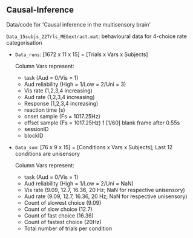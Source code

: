 ## Causal-Inference
Data/code for 'Causal inference in the multisensory brain'

`Data_15subjs_22Trls_MEGextract.mat`: behavioural data for 4-choice rate categorisation
- `Data_runs`: [1672 x 11 x 15] = [Trials x Vars x Subjects]

   Column Vars represent:
  - task (Aud = 0/Vis = 1)
  - Aud reliability (High = 1/Low = 2/Uni = 3)
  - Vis rate (1,2,3,4 increasing)
  - Aud rate (1,2,3,4 increasing)
  - Response (1,2,3,4 increasing)
  - reaction time (s)
  - onset sample (Fs = 1017.25Hz)
  - offset sample (Fs = 1017.25Hz) 1 [1/60] blank frame after 0.55s
  - sessionID
  - blockID
  
- `Data_sum`: [76 x 9 x 15] = [Conditions x Vars x Subjects]; Last 12 conditions are unisensory
   
   Column Vars represent:
  - task (Aud = 0/Vis = 1)
  - Aud reliability (High = 1/Low = 2/Uni = NaN)
  - Vis rate (9.09, 12.7, 16.36, 20 Hz; NaN for respective unisensory)
  - Aud rate (9.09, 12.7, 16.36, 20 Hz; NaN for respective unisensory)
  - Count of slowest choice (9.09)
  - Count of slow choice (12.7)
  - Count of fast choice (16.36)
  - Count of fastest choice (20Hz)
  - Total number of trials per condition
